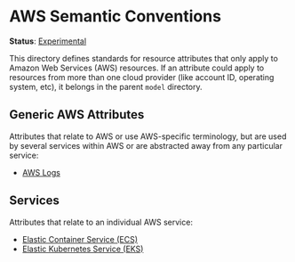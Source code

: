 <!--- Hugo front matter used to generate the website version of this page:
linkTitle: AWS
path_base_for_github_subdir:
  from: tmp/semconv/docs/resource/cloud-provider/aws/_index.md
  to: resource/cloud-provider/aws/README.md
--->

# AWS Semantic Conventions

**Status**: [Experimental][DocumentStatus]

This directory defines standards for resource attributes that only apply to Amazon
Web Services (AWS) resources. If an attribute could apply to resources from more than one cloud
provider (like account ID, operating system, etc), it belongs in the parent
`model` directory.

## Generic AWS Attributes

Attributes that relate to AWS or use AWS-specific terminology, but are used by several
services within AWS or are abstracted away from any particular service:

- [AWS Logs](./logs.md)

## Services

Attributes that relate to an individual AWS service:

- [Elastic Container Service (ECS)](./ecs.md)
- [Elastic Kubernetes Service (EKS)](./eks.md)

[DocumentStatus]: https://opentelemetry.io/docs/specs/otel/document-status
